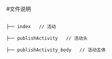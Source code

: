 #文件说明


```pre

├── index   // 活动

├── publishActivity   // 活动头

├── publishActivity_body   // 活动主体
```
